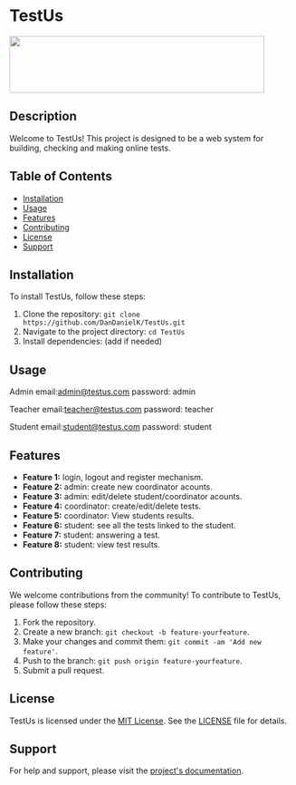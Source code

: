 # TestUs

<img src='https://github.com/DanDanielK/TestUs/assets/25459629/e3167e30-95b3-41a4-90a9-e7afceeac009' width="450" height="100">


## Description

Welcome to TestUs! This project is designed to be a web system for building, checking and making online tests.

## Table of Contents

- [Installation](#installation)
- [Usage](#usage)
- [Features](#features)
- [Contributing](#contributing)
- [License](#license)
- [Support](#support)

## Installation

To install TestUs, follow these steps:

1. Clone the repository: `git clone https://github.com/DanDanielK/TestUs.git`
2. Navigate to the project directory: `cd TestUs`
3. Install dependencies: (add if needed)

## Usage

Admin
email:admin@testus.com
password: admin

Teacher
email:teacher@testus.com
password: teacher

Student
email:student@testus.com
password: student

## Features

- **Feature 1:** login, logout and register mechanism.
- **Feature 2:** admin: create new coordinator acounts.
- **Feature 3:** admin: edit/delete student/coordinator acounts.
- **Feature 4:** coordinator: create/edit/delete tests.  
- **Feature 5:** coordinator: View students results.
- **Feature 6:** student: see all the tests linked to the student.
- **Feature 7:** student: answering a test.
- **Feature 8:** student: view test results.  

## Contributing

We welcome contributions from the community! To contribute to TestUs, please follow these steps:

1. Fork the repository.
2. Create a new branch: `git checkout -b feature-yourfeature`.
3. Make your changes and commit them: `git commit -am 'Add new feature'`.
4. Push to the branch: `git push origin feature-yourfeature`.
5. Submit a pull request.

## License

TestUs is licensed under the [MIT License](https://choosealicense.com/licenses/mit/). See the [LICENSE](https://choosealicense.com/licenses/mit/) file for details.

## Support

For help and support, please visit the [project's documentation](https://github.com/DanDanielK/TestUs/blob/main/TESTUS-%20%D7%9E%D7%A1%D7%9E%D7%9A%20%D7%AA%D7%9B%D7%A0%D7%95%D7%9F.pdf).


